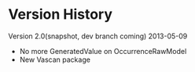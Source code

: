 Version History
===============

Version 2.0(snapshot, dev branch coming) 2013-05-09
* No more GeneratedValue on OccurrenceRawModel
* New Vascan package